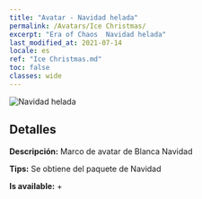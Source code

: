 ```yaml
---
title: "Avatar - Navidad helada"
permalink: /Avatars/Ice Christmas/
excerpt: "Era of Chaos  Navidad helada"
last_modified_at: 2021-07-14
locale: es
ref: "Ice Christmas.md"
toc: false
classes: wide
---
```

 ![Navidad helada](/images/a/avatarFrame_48.png)

## Detalles

 **Descripción:** Marco de avatar de Blanca Navidad 

 **Tips:** Se obtiene del paquete de Navidad 

 **Is available:**  + 

